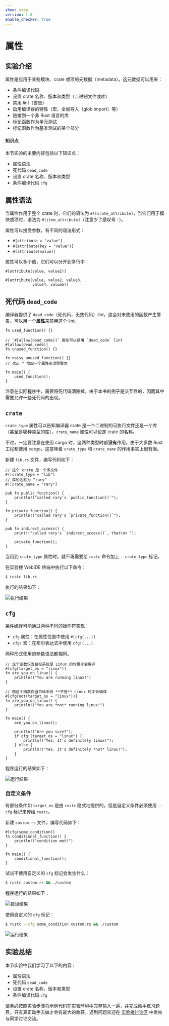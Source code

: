 ```yaml
---
show: step
version: 1.0
enable_checker: true
---
```


# 属性

## 实验介绍

属性是应用于某些模块、crate 或项的元数据（metadata）。这元数据可以用来：

- 条件编译代码
- 设置 crate 名称、版本和类型（二进制文件或库）
- 禁用 lint（警告）
- 启用编译器的特性（宏、全局导入（glob import）等）
- 链接到一个非 Rust 语言的库
- 标记函数作为单元测试
- 标记函数作为基准测试的某个部分

#### 知识点

本节实验的主要内容包括以下知识点：

- 属性语法
- 死代码 `dead_code`
- 设置 crate 名称、版本和类型
- 条件编译代码 `cfg`

## 属性语法

当属性作用于整个 crate 时，它们的语法为 `#![crate_attribute]`，当它们用于模块或项时，语法为 `#[item_attribute]`（注意少了感叹号 `!`）。

属性可以接受参数，有不同的语法形式：

- `#[attribute = "value"]`
- `#[attribute(key = "value")]`
- `#[attribute(value)]`

属性可以多个值，它们可以分开到多行中：

```rust,ignore
#[attribute(value, value2)]

#[attribute(value, value2, value3,
            value4, value5)]
```

## 死代码 `dead_code`

编译器提供了 `dead_code`（死代码，无效代码）_lint_，这会对未使用的函数产生警告。可以用一个**属性**来禁用这个 lint。

```rust,editable
fn used_function() {}

// `#[allow(dead_code)]` 属性可以禁用 `dead_code` lint
#[allow(dead_code)]
fn unused_function() {}

fn noisy_unused_function() {}
// 改正 ^ 增加一个属性来消除警告

fn main() {
    used_function();
}
```

注意在实际程序中，需要将死代码清除掉。由于本书的例子是交互性的，因而其中需要允许一些死代码的出现。

## `crate`

`crate_type` 属性可以告知编译器 crate 是一个二进制的可执行文件还是一个库（甚至是哪种类型的库），`crate_name` 属性可以设定 crate 的名称。

不过，一定要注意在使用 cargo 时，这两种类型时都**没有**作用。由于大多数 Rust 工程都使用 cargo，这意味着 `crate_type` 和 `crate_name` 的作用事实上很有限。

新建 `lib.rs` 文件，编写代码如下：

```rust,editable
// 这个 crate 是一个库文件
#![crate_type = "lib"]
// 库的名称为 “rary”
#![crate_name = "rary"]

pub fn public_function() {
    println!("called rary's `public_function()`");
}

fn private_function() {
    println!("called rary's `private_function()`");
}

pub fn indirect_access() {
    print!("called rary's `indirect_access()`, that\n> ");

    private_function();
}
```

当用到 `crate_type` 属性时，就不再需要给 `rustc` 命令加上 `--crate-type` 标记。

在实验楼 WebIDE 终端中执行以下命令：

```bash
$ rustc lib.rs
```

执行的结果如下：

![执行结果](https://doc.shiyanlou.com/courses/uid1172186-20200107-1578383285/wm)

## `cfg`

条件编译可能通过两种不同的操作符实现：

- `cfg` 属性：在属性位置中使用 `#[cfg(...)]`
- `cfg!` 宏：在布尔表达式中使用 `cfg!(...)`

两种形式使用的参数语法都相同。

```rust,editable
// 这个函数仅当目标系统是 Linux 的时候才会编译
#[cfg(target_os = "linux")]
fn are_you_on_linux() {
    println!("You are running linux!")
}

// 而这个函数仅当目标系统 **不是** Linux 时才会编译
#[cfg(not(target_os = "linux"))]
fn are_you_on_linux() {
    println!("You are *not* running linux!")
}

fn main() {
    are_you_on_linux();

    println!("Are you sure?");
    if cfg!(target_os = "linux") {
        println!("Yes. It's definitely linux!");
    } else {
        println!("Yes. It's definitely *not* linux!");
    }
}
```

程序运行的结果如下：

![运行结果](https://doc.shiyanlou.com/courses/uid1172186-20200107-1578383287/wm)

### 自定义条件

有部分条件如 `target_os` 是由 `rustc` 隐式地提供的，但是自定义条件必须使用 `--cfg` 标记来传给 `rustc`。

新建 `custom.rs` 文件，编写代码如下：

```rust,editable,ignore,mdbook-runnable
#[cfg(some_condition)]
fn conditional_function() {
    println!("condition met!")
}

fn main() {
    conditional_function();
}
```

试试不使用自定义的 `cfg` 标记会发生什么：

```bash
$ rustc custom.rs && ./custom
```

程序运行的结果如下：

![错误结果](https://doc.shiyanlou.com/courses/uid1172186-20200107-1578383289/wm)

使用自定义的 `cfg` 标记：

```bash
$ rustc --cfg some_condition custom.rs && ./custom
```

![运行结果](https://doc.shiyanlou.com/courses/uid1172186-20200107-1578383290/wm)

## 实验总结

本节实验中我们学习了以下的内容：

- 属性语法
- 死代码 `dead_code`
- 设置 crate 名称、版本和类型
- 条件编译代码 `cfg`

请务必按照实验步骤将示例代码在实验环境中完整输入一遍，并完成动手练习题目。只有真正动手去做才会有最大的收获，遇到问题欢迎在 [实验楼讨论区](https://www.shiyanlou.com/questions/) 中发帖与同学讨论交流。
